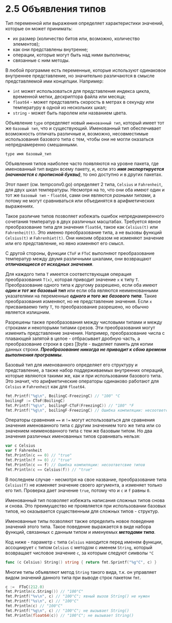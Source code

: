 # 2.5 Объявления типов

Тип переменной или выражения определяет характеристики значений, которые он может принимать:

* их размер (количество битов или, возможно, количество элементов);
* как они представлены внутренне;
* операции, которые могут быть над ними выполнены;
* связанные с ним методы.

В любой программе есть переменные, которые используют одинаковое внутреннее представление, но значительно различаются в
смысле представляемой ими концепции. Например:

* `int` может использоваться для представления индекса цикла, временной метки, дескриптора файла или месяца;
* `float64` - может представлять скорость в метрах в секунду или температуру в одной из нескольких шкал;
* `string` - может быть паролем или названием цвета.

Объявление `type` определяет новый `именованный тип`, который имеет тот же `базовый тип`, что и существующий.
Именованный тип обеспечивает возможность отличать различные и, возможно, несовместимые использования базового типа с
тем, чтобы они не могли оказаться непреднамеренно смешанными.

```
type имя базовый_тип
```

Объявления типов наиболее часто появляются на уровне пакета, где именованный тип виден всему пакету, и, если это **_имя
экспортируется (начинается с прописной буквы)_**, то оно доступно и в других пакетах.

Этот пакет (см. tempconv0.go) определяет 2 типа, `Celsius` и `Fahrenheit`, для двух шкал температуры. Несмотря на то,
что они оба имеют один и тот же `базовый тип` - `float64`, сами они являются _разными типами_, а потому не могут
сравниваться или объединятся в арифметических выражениях.

Такое различие типов позволяет избежать ошибок непреднамеренного сочетания температур в двух различных масштабах.
Требуется явное преобразование типа для значения `float64`, такое как `Celsius(t)` или `Fahrenheit(t)`. Это именно
преобразование типа, а не вызовы функций `Celsius(t)` и `Fahrenhiet(t)`. Они никоим образом не изменяют значение или его
представление, но явно изменяют его смысл.

С другой стороны, функции `CToF` и `FToC` выполняют преобразование температур между двумя различными шкалами, они
возвращают **_отличающиеся от исходных значения_**.

Для каждого типа `T` имеется соответствующая операция преобразования `T(x)`, которая приводит значение `x` к типу `T`.
Преобразование одного типа к другому разрешено, если оба имеют **_один и тот же базовый тип_** или если
оба являются неименованными указателями на переменные **_одного и того же базового типа_**. Такие преобразования
изменяют, но не представление значения. Если `x` присваиваемо типу `T`, то преобразование разрешено, но обычно является
излишним.

Разрешены также преобразования между числовыми типами и между строками и некоторыми типами срезов. Эти преобразования
могут изменить представление значения. Например, преобразование числа с плавающей запятой в целое - отбрасывает дробную
часть, а преобразование строки в срез []byte - выделяет память для копии данных строки. **_Преобразование никогда не
приводит к сбою времени выполнения программы_**.

Базовый тип для именованного определяет его структуру и представление, а также набор поддерживаемых внутренних
операций, которые являются такими же, как и при использовании базового типа. Это значит, что арифметические операторы
одинаково работают для `Celsius` и `Fahrenheit` как для `float64`.

``` go
fmt.Printf("%g\n", BoilingC-FreezingC) // "100" °C
boilingF := CToF(BoilingC)
fmt.Printf("%g\n", boilingF-CToF(FreezingC)) // "180" °F
fmt.Printf("%g\n", boilingF-FreezingC) // Ошибка компиляции: несоответствие типов
```

Операторы сравнения `==` и `!=` могут использоваться для сравнения значения именованного типа с другим значением того же
типа или со значением неименованного типа с тем же базовым типом. Но два значения различных именованных типов сравнивать
нельзя:

``` go
var c Celsius
var f Fahrenheit
fmt.Println(c == 0) // "true"
fmt.Println(f >= 0) // "true"
fmt.Println(c == f) // Ошибка компиляции: несоответсвие типов
fmt.Println(c == Celsius(f)) // "true"
```

В последнем случае - несмотря на свое название, преобразование типа `Celsius(f)` не изменяет значение своего аргумента,
а изменяет только его тип.
Проверка дает значение `true`, потому что и `c` и `f` равны `0`.

Именованный тип позволяет избежать написания сложных типов снова и снова. Это преимущество не проявляется при
использовании базовых типов, но оказывается существенным для сложных типов - структур.

Именованные типы позволяют также определить новое поведение значений этого типа. Такое поведение выражается в виде
набора функций, связанных с данным типом и именуемых **_методами типа_**.

Код ниже - параметр `c` типа `Celsius` находится
перед именем функции, ассоциирует `c` типом `Celsius` с методом с именем `String`, который возвращает числовое
значение `c`, за которым следуют символы `°C`

``` go
func (c Celsius) String() string { return fmt.Sprintf("%g°C", c) }
```

Многие типы объявляют метод `String` такого вида, т.к. он управляет видом значений данного типа при выводе строк
пакетом `fmt`.

``` go
c :=  FToC(212.0)
fmt.Println(c.String()) // "100°C"
fmt.Printf("%v\n", c) // "100°C"; явный вызов String() не нужен
fmt.Printf("%s\n", c) // "100°C"
fmt.Println(c) // "100°C"
fmt.Printf("%g\n", c) // "100°C"; не вызывает String()
fmt.Println(float64(c)) // "100°C"; не вызывает String()
```